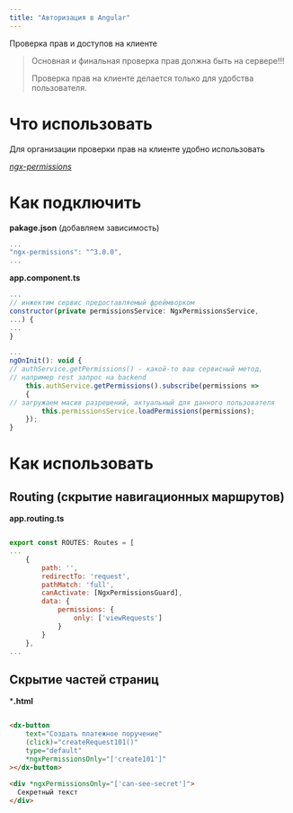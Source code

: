 ```yaml
---
title: "Авторизация в Angular"
---
```

Проверка прав и доступов на клиенте<!--more-->

> Основная и финальная проверка прав должна быть на сервере!!!
>
> Проверка прав на клиенте делается только для удобства пользователя.


# Что использовать
Для организации проверки прав на клиенте удобно использовать

*[ngx-permissions](https://github.com/AlexKhymenko/ngx-permissions)*



# Как подключить
**pakage.json** (добавляем зависимость)
```javascript
...
"ngx-permissions": "^3.0.0",
...
```

**app.component.ts**
``` javascript
...
// инжектим сервис предоставляемый фреймворком
constructor(private permissionsService: NgxPermissionsService,
...) {
...
}

...
ngOnInit(): void {
// authService.getPermissions() - какой-то ваш сервисный метод, 
// например rest запрос на backend
    this.authService.getPermissions().subscribe(permissions =>
    {
// загружаем масив разрешений, актуальный для данного пользователя
        this.permissionsService.loadPermissions(permissions);
    });
}
```


# Как использовать
## Routing (скрытие навигационных маршрутов)

**app.routing.ts**
``` javascript

export const ROUTES: Routes = [
...
    {
        path: '',
        redirectTo: 'request',
        pathMatch: 'full',
        canActivate: [NgxPermissionsGuard],
        data: {
            permissions: {
                only: ['viewRequests']
            }
        }
    },
...
```

## Скрытие частей страниц
***.html**
``` html

<dx-button
    text="Создать платежное поручение"
    (click)="createRequest101()"
    type="default"
    *ngxPermissionsOnly="['create101']"
></dx-button>
  
<div *ngxPermissionsOnly="['can-see-secret']">
  Секретный текст
</div>
```